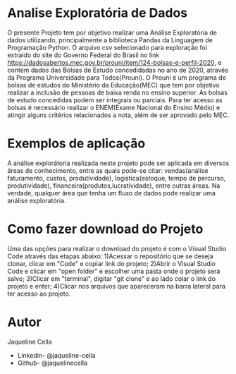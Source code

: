   

# Analise Exploratória de Dados
    
O presente Projeto tem por objetivo realizar uma Análise Exploratória de dados utilizando, principalmente a biblioteca Pandas da Linguagem de Programação Python.  O arquivo csv selecionado para exploração foi extraido do site do Governo Federal do Brasil no link https://dadosabertos.mec.gov.br/prouni/item/124-bolsas-e-perfil-2020, e contém dados das Bolsas de Estudo concedidadas no ano de 2020, através da Programa Universidade para Todos(Prouni).
    O Prouni é um programa de bolsas de estudos do Ministério da Educação(MEC) que tem por objetivo realizar a inclusão de pessoas de baixa renda no ensino superior. As bolsas de estudo concedidas podem ser integrais ou parciais. Para ter acesso as bolsas é necessário realizar o ENEM(Exame Nacional do Ensino Médio) e atingir alguns critérios relacionados a nota, além de ser aprovado pelo MEC.    
    
# Exemplos de aplicação
 
  A análise explorátoria realizada neste projeto pode ser aplicada em diversos áreas de conhecimento, entre as quais pode-se citar: vendas(análise faturamento, custos, produtividade), logística(estoque, tempo de percurso, produtividade), financeira(produtos,lucratividade), entre outras áreas. Na verdade, qualquer área que tenha um fluxo de dados pode realizar uma análise exploratória.

# Como fazer download do Projeto

  Uma das opções para realizar o download do projeto é com o Visual Studio Code através das etapas abaixo:
    1)Acessar o repositório que se deseja clonar, clicar em "Code" e copiar link do projeto;
    2)Abrir o Visual Studio Code e clicar em "open folder" e escolher uma pasta onde o projeto será salvo;
    3)Clicar em "terminal", digitar "git clone" e ao lado colar o link do projeto e enter;
    4)Clicar nos arquivos que apareceram na barra lateral para ter acesso ao projeto.
    
# Autor

Jaqueline Cella
* Linkedin- @jaqueline-cella
* Github- @jaquelinecella






    
    


